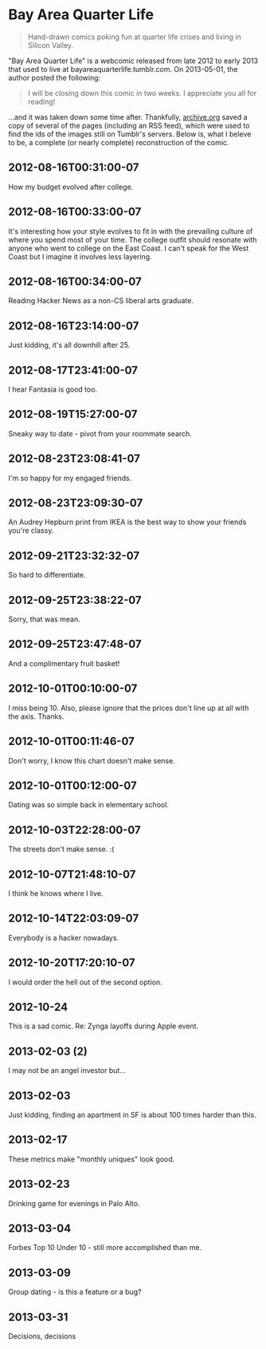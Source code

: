 # Bay Area Quarter Life
> Hand-drawn comics poking fun at quarter life crises and living in Silicon Valley.

"Bay Area Quarter Life" is a webcomic released from late 2012 to early 2013 that used to live at bayareaquarterlife.tumblr.com. On 2013-05-01, the author posted the following:

> I will be closing down this comic in two weeks. I appreciate you all for reading!

...and it was taken down some time after. Thankfully, [archive.org](https://archive.org) saved a copy of several of the pages (including an RSS feed), which were used to find the ids of the images still on Tumblr's servers. Below is, what I beleve to be, a complete (or nearly complete) reconstruction of the comic.

## 2012-08-16T00:31:00-07
How my budget evolved after college.

## 2012-08-16T00:33:00-07
It's interesting how your style evolves to fit in with the prevailing culture of where you spend most of your time. The college outfit should resonate with anyone who went to college on the East Coast. I can't speak for the West Coast but I imagine it involves less layering.

## 2012-08-16T00:34:00-07
Reading Hacker News as a non-CS liberal arts graduate.

## 2012-08-16T23:14:00-07
Just kidding, it's all downhill after 25.

## 2012-08-17T23:41:00-07
I hear Fantasia is good too.

## 2012-08-19T15:27:00-07
Sneaky way to date - pivot from your roommate search.

## 2012-08-23T23:08:41-07
I'm so happy for my engaged friends.

## 2012-08-23T23:09:30-07
An Audrey Hepburn print from IKEA is the best way to show your friends you're classy.

## 2012-09-21T23:32:32-07
So hard to differentiate.

## 2012-09-25T23:38:22-07
Sorry, that was mean.

## 2012-09-25T23:47:48-07
And a complimentary fruit basket!

## 2012-10-01T00:10:00-07
I miss being 10. Also, please ignore that the prices don't line up at all with the axis. Thanks.

## 2012-10-01T00:11:46-07
Don't worry, I know this chart doesn't make sense.

## 2012-10-01T00:12:00-07
Dating was so simple back in elementary school.

## 2012-10-03T22:28:00-07
The streets don't make sense. :(

## 2012-10-07T21:48:10-07
I think he knows where I live.

## 2012-10-14T22:03:09-07
Everybody is a hacker nowadays.

## 2012-10-20T17:20:10-07
I would order the hell out of the second option.

## 2012-10-24
This is a sad comic. Re: Zynga layoffs during Apple event.

## 2013-02-03 (2)
I may not be an angel investor but...

## 2013-02-03
Just kidding, finding an apartment in SF is about 100 times harder than this.

## 2013-02-17
These metrics make "monthly uniques" look good.

## 2013-02-23
Drinking game for evenings in Palo Alto.

## 2013-03-04
Forbes Top 10 Under 10 - still more accomplished than me.

## 2013-03-09
Group dating - is this a feature or a bug?

## 2013-03-31
Decisions, decisions
